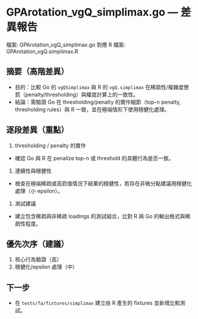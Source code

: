 # GPArotation_vgQ_simplimax.go — 差異報告

檔案: GPArotation_vgQ_simplimax.go
對應 R 檔案: GPArotation_vgQ.simplimax.R

## 摘要（高階差異）

- 目的：比較 Go 的 `vgQSimplimax` 與 R 的 `vgQ.simplimax` 在稀疏性/複雜度懲罰（penalty/thresholding）與權度計算上的一致性。
- 結論：需驗證 Go 在 thresholding/penalty 的實作細節（top-n penalty, thresholding rules）與 R 一致，並在極端情形下使用穩健化處理。

## 逐段差異（重點）

1. thresholding / penalty 的實作

- 確認 Go 與 R 在 penalize top-n 或 threshold 的具體行為是否一致。

1. 連續性與穩健性

- 檢查在極端稀疏或高罰值情況下結果的穩健性，若存在非微分點建議用穩健化處理（小 epsilon）。

1. 測試建議

- 建立包含稀疏與非稀疏 loadings 的測試組合，比對 R 與 Go 的輸出格式與稀疏性程度。

## 優先次序（建議）

1. 核心行為驗證（高）
2. 穩健化/epsilon 處理（中）

## 下一步

- 在 `tests/fa/fixtures/simplimax` 建立由 R 產生的 fixtures 並新增比較測試。
